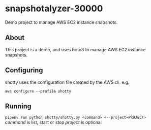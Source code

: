 # snapshotalyzer-30000
Demo project to manage AWS EC2 instance snapshots.

## About

This project is a demo,  and uses boto3 to manage AWS EC2 instance snapshots.

## Configuring

shotty uses the configuration file created by the AWS cli. e.g.

`aws configure --profile shotty`

## Running

`pipenv run python shotty/shotty.py <command> <--project=PROJECT>`
*command* is list, start or stop
*project* is optional
